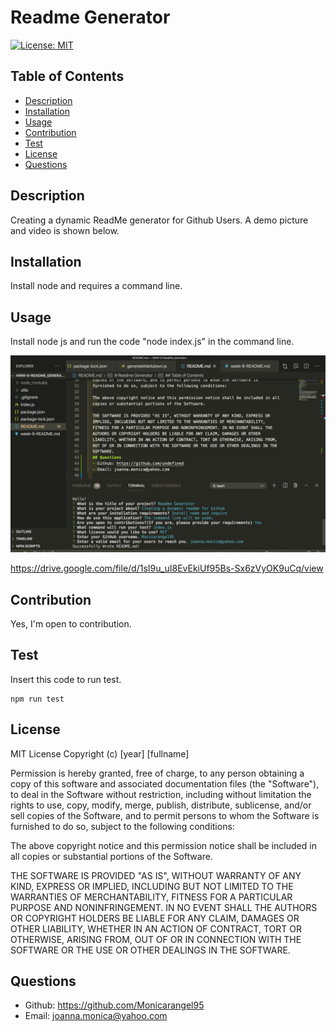 
  # Readme Generator
  [![License: MIT](https://img.shields.io/badge/License-MIT-yellow.svg)](https://opensource.org/licenses/MIT)
  ## Table of Contents
  - [Description](#description)
  - [Installation](#installation)
  - [Usage](#usage)
  - [Contribution](#contribution)
  - [Test](#test)
  - [License](#license)
  - [Questions](#questions)
  ## Description
  Creating a dynamic ReadMe generator for Github Users. A demo picture and video is shown below.

  ## Installation
  Install node and requires a command line.

  ## Usage
  Install node js and run the code "node index.js" in the command line. 

  ![](utils/Demo_Pic.png)

https://drive.google.com/file/d/1sI9u_uI8EvEkiUf95Bs-Sx6zVyOK9uCq/view 


  ## Contribution
  Yes, I'm open to contribution.

  ## Test
  Insert this code to run test.
  ```
  npm run test
  ```
  ## License
  MIT License
  Copyright (c) [year] [fullname]
  
  Permission is hereby granted, free of charge, to any person obtaining a copy
  of this software and associated documentation files (the "Software"), to deal
  in the Software without restriction, including without limitation the rights
  to use, copy, modify, merge, publish, distribute, sublicense, and/or sell
  copies of the Software, and to permit persons to whom the Software is
  furnished to do so, subject to the following conditions:
  
  The above copyright notice and this permission notice shall be included in all
  copies or substantial portions of the Software.
  
  THE SOFTWARE IS PROVIDED "AS IS", WITHOUT WARRANTY OF ANY KIND, EXPRESS OR
  IMPLIED, INCLUDING BUT NOT LIMITED TO THE WARRANTIES OF MERCHANTABILITY,
  FITNESS FOR A PARTICULAR PURPOSE AND NONINFRINGEMENT. IN NO EVENT SHALL THE
  AUTHORS OR COPYRIGHT HOLDERS BE LIABLE FOR ANY CLAIM, DAMAGES OR OTHER
  LIABILITY, WHETHER IN AN ACTION OF CONTRACT, TORT OR OTHERWISE, ARISING FROM,
  OUT OF OR IN CONNECTION WITH THE SOFTWARE OR THE USE OR OTHER DEALINGS IN THE
  SOFTWARE.
  ## Questions
  - Github: https://github.com/Monicarangel95
  - Email: joanna.monica@yahoo.com
  
